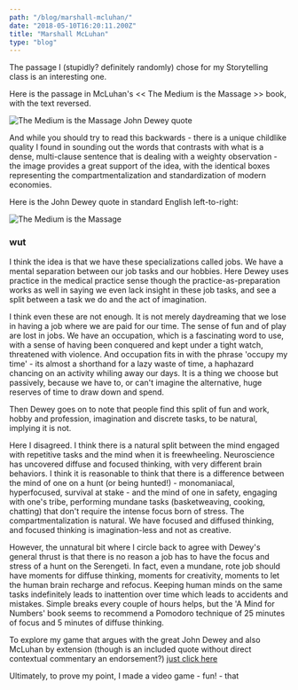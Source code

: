 ```yaml
---
path: "/blog/marshall-mcluhan/"
date: "2018-05-10T16:20:11.200Z"
title: "Marshall McLuhan"
type: "blog"
---
```


The passage I (stupidly? definitely randomly) chose for my Storytelling class is an interesting one.

Here is the passage in McLuhan's << The Medium is the Massage >> book, with the text reversed.

![The Medium is the Massage John Dewey quote](https://storage.googleapis.com/russellmschmidt-net-portfolio/USC_Design/storytelling/mcluhan.JPG)

And while you should try to read this backwards - there is a unique childlike quality I found in sounding out the words that contrasts with what is a dense, multi-clause sentence that is dealing with a weighty observation - the image provides a great support of the idea, with the identical boxes representing the compartmentalization and standardization of modern economies.

Here is the John Dewey quote in standard English left-to-right:

![The Medium is the Massage](https://storage.googleapis.com/russellmschmidt-net-portfolio/USC_Design/storytelling/dewey-quote.jpg)

### wut

I think the idea is that we have these specializations called jobs. We have a mental separation between our job tasks and our hobbies. Here Dewey uses practice in the medical practice sense though the practice-as-preparation works as well in saying we even lack insight in these job tasks, and see a split between a task we do and the act of imagination.

I think even these are not enough. It is not merely daydreaming that we lose in having a job where we are paid for our time. The sense of fun and of play are lost in jobs. We have an occupation, which is a fascinating word to use, with a sense of having been conquered and kept under a tight watch, threatened with violence. And occupation fits in with the phrase 'occupy my time' - its almost a shorthand for a lazy waste of time, a haphazard chancing on an activity whiling away our days. It is a thing we choose but passively, because we have to, or can't imagine the alternative, huge reserves of time to draw down and spend.

Then Dewey goes on to note that people find this split of fun and work, hobby and profession, imagination and discrete tasks, to be natural, implying it is not.

Here I disagreed. I think there is a natural split between the mind engaged with repetitive tasks and the mind when it is freewheeling. Neuroscience has uncovered diffuse and focused thinking, with very different brain behaviors. I think it is reasonable to think that there is a difference between the mind of one on a hunt (or being hunted!) - monomaniacal, hyperfocused, survival at stake - and the mind of one in safety, engaging with one's tribe, performing mundane tasks (basketweaving, cooking, chatting) that don't require the intense focus born of stress. The compartmentalization is natural. We have focused and diffused thinking, and focused thinking is imagination-less and not as creative. 

However, the unnatural bit where I circle back to agree with Dewey's general thrust is that there is no reason a job has to have the focus and stress of a hunt on the Serengeti. In fact, even a mundane, rote job should have moments for diffuse thinking, moments for creativity, moments to let the human brain recharge and refocus. Keeping human minds on the same tasks indefinitely leads to inattention over time which leads to accidents and mistakes. Simple breaks every couple of hours helps, but the 'A Mind for Numbers' book seems to recommend a Pomodoro technique of 25 minutes of focus and 5 minutes of diffuse thinking.

To explore my game that argues with the great John Dewey and also McLuhan by extension (though is an included quote without direct contextual commentary an endorsement?) [just click here](/portfolio/wordreverse/)

Ultimately, to prove my point, I made a video game - fun! - that 